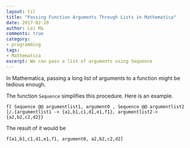 ```yaml
---
layout: til
title: "Passing Function Arguments Through Lists in Mathematica"
date: 2017-02-20
author: Lei Ma
comments: true
category:
- programming
tags:
- Mathematica
excerpt: We can pass a list of arguments using Sequence
---
```



In Mathematica, passing a long list of arguments to a function might be tedious enough.

The function `Sequence` simplifies this procedure. Here is an example.

```
f[ Sequence @@ argumentlist1, argument0 , Sequence @@ argumentlist2 ]/.{argumentlist1 -> {a1,b1,c1,d1,e1,f1}, argumentlist2-> {a2,b2,c2,d2}}
```

The result of it would be

```
f[a1,b1,c1,d1,e1,f1, argument0, a2,b2,c2,d2]
```
